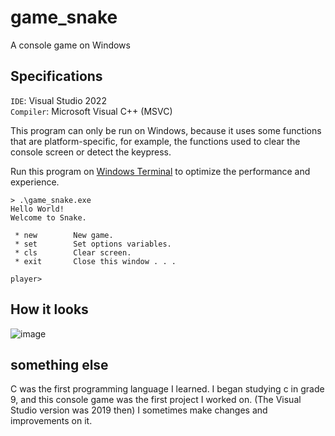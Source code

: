 # game_snake
A console game on Windows

## Specifications

`IDE`: Visual Studio 2022  
`Compiler`: Microsoft Visual C++ (MSVC)

This program can only be run on Windows, because it uses some functions that are platform-specific, for example, the functions used to clear the console screen or detect the keypress.

Run this program on [Windows Terminal](https://www.microsoft.com/store/productId/9N0DX20HK701) to optimize the performance and experience.
```
> .\game_snake.exe
Hello World!
Welcome to Snake.

 * new        New game.
 * set        Set options variables.
 * cls        Clear screen.
 * exit       Close this window . . .

player>
```

## How it looks
![image](https://user-images.githubusercontent.com/102689879/160935173-c055398d-0724-436e-84c2-b338e07cab52.png)

## something else
C was the first programming language I learned.
I began studying c in grade 9, and this console game was the first project I worked on.
(The Visual Studio version was 2019 then)
I sometimes make changes and improvements on it.
